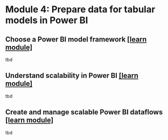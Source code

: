 # Module 4: Prepare data for tabular models in Power BI

## Choose a Power BI model framework [[learn module]](https://learn.microsoft.com/training/modules/choose-power-bi-model-framework)

tbd

## Understand scalability in Power BI [[learn module]](https://learn.microsoft.com/training/modules/understand-scalability-power-bi)

tbd

## Create and manage scalable Power BI dataflows [[learn module]](https://learn.microsoft.com/training/modules/create-manage-scalable-power-bi-dataflows)

tbd
